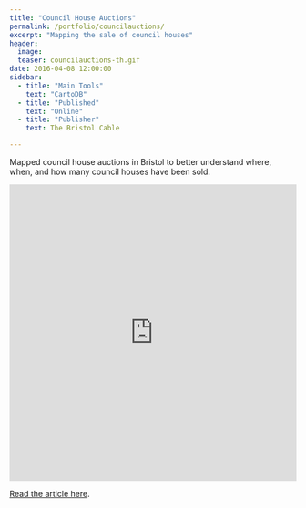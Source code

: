 ```yaml
---
title: "Council House Auctions"
permalink: /portfolio/councilauctions/
excerpt: "Mapping the sale of council houses"
header:
  image:
  teaser: councilauctions-th.gif
date: 2016-04-08 12:00:00
sidebar:
  - title: "Main Tools"
    text: "CartoDB"
  - title: "Published"
    text: "Online"
  - title: "Publisher"
    text: The Bristol Cable

---
```

Mapped council house auctions in Bristol to better understand where, when, and how many council houses have been sold.

<iframe width='100%' height='520' frameborder='0' src='https://bristolcable.cartodb.com/viz/0966e538-fbf3-11e5-a85f-0e3ff518bd15/embed_map' allowfullscreen webkitallowfullscreen mozallowfullscreen oallowfullscreen msallowfullscreen></iframe>



<a href="https://thebristolcable.org/2016/04/interactive-bristol-councils-homes-under-the-hammer/">Read the article here</a>.
